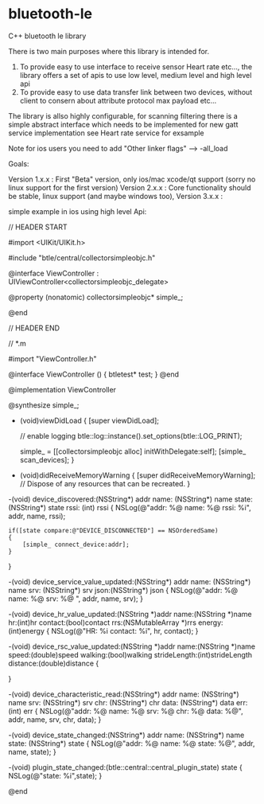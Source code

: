 # bluetooth-le
C++ bluetooth le library

There is two main purposes where this library is intended for.
1. To provide easy to use interface to receive sensor Heart rate etc..., the library offers a set of apis to use low level, medium level and high level api
2. To provide easy to use data transfer link between two devices, without client to consern about attribute protocol max payload etc...

The library is allso highly configurable, for scanning filtering there is a simple abstract interface which needs to be implemented
for new gatt service implementation see Heart rate service for exsample

Note for ios users you need to add "Other linker flags" --> -all_load

Goals:

Version 1.x.x : First "Beta" version, only ios/mac xcode/qt support (sorry no linux support for the first version) 
Version 2.x.x : Core functionality should be stable, linux support (and maybe windows too), 
Version 3.x.x : 

simple example in ios using high level Api:

// HEADER START


#import <UIKit/UIKit.h>

#include "btle/central/collectorsimpleobjc.h"

@interface ViewController : UIViewController<collectorsimpleobjc_delegate>

@property (nonatomic) collectorsimpleobjc* simple_;

@end

// HEADER END

// *.m

#import "ViewController.h"

@interface ViewController ()
{
    btletest* test;
}
@end

@implementation ViewController

@synthesize simple_;

- (void)viewDidLoad {
    [super viewDidLoad];

    // enable logging
    btle::log::instance().set_options(btle::LOG_PRINT);

    simple_ = [[collectorsimpleobjc alloc] initWithDelegate:self];
    [simple_ scan_devices];
}

- (void)didReceiveMemoryWarning {
    [super didReceiveMemoryWarning];
    // Dispose of any resources that can be recreated.
}

-(void) device_discovered:(NSString*) addr name: (NSString*) name state:(NSString*) state rssi: (int) rssi
{
    NSLog(@"addr: %@ name: %@ rssi: %i", addr, name, rssi);
    
    if([state compare:@"DEVICE_DISCONNECTED"] == NSOrderedSame)
    {
        [simple_ connect_device:addr];
    }
}

-(void) device_service_value_updated:(NSString*) addr name: (NSString*) name srv: (NSString*) srv json:(NSString*) json
{
    NSLog(@"addr: %@ name: %@ srv: %@ ", addr, name, srv);
}

-(void) device_hr_value_updated:(NSString *)addr name:(NSString *)name hr:(int)hr contact:(bool)contact rrs:(NSMutableArray *)rrs energy:(int)energy
{
    NSLog(@"HR: %i contact: %i", hr, contact);
}

-(void) device_rsc_value_updated:(NSString *)addr name:(NSString *)name speed:(double)speed walking:(bool)walking strideLength:(int)strideLength distance:(double)distance
{
    
}

-(void) device_characteristic_read:(NSString*) addr name: (NSString*) name srv: (NSString*) srv chr: (NSString*) chr data: (NSString*) data err: (int) err
{
    NSLog(@"addr: %@ name: %@ srv: %@ chr: %@ data: %@", addr, name, srv, chr, data);
}

-(void) device_state_changed:(NSString*) addr name: (NSString*) name state: (NSString*) state
{
    NSLog(@"addr: %@ name: %@ state: %@", addr, name, state);
}

-(void) plugin_state_changed:(btle::central::central_plugin_state) state
{
    NSLog(@"state: %i",state);
}

@end

